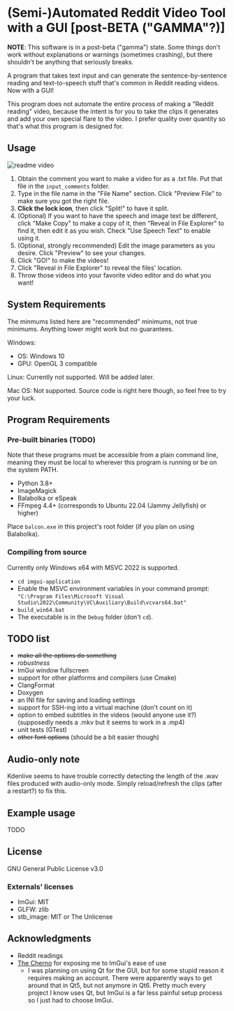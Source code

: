 # (Semi-)Automated Reddit Video Tool with a GUI [post-BETA ("GAMMA"?)]

**NOTE**: This software is in a post-beta ("gamma") state. Some things don't work without explanations or warnings (sometimes crashing), but there shouldn't be anything that seriously breaks.

A program that takes text input and can generate the sentence-by-sentence reading and text-to-speech stuff that's common in Reddit reading videos. Now with a GUI!

This program does not automate the entire process of making a "Reddit reading" video, because the intent is for you to take the clips it generates and add your own special flare to the video. I prefer quality over quantity so that's what this program is designed for.

## Usage

![readme video](readme-video-alpha.gif)

1. Obtain the comment you want to make a video for as a .txt file. Put that file in the `input_comments` folder.
1. Type in the file name in the "File Name" section. Click "Preview File" to make sure you got the right file.
1. **Click the lock icon**, then click "Split!" to have it split.
1. (Optional) If you want to have the speech and image text be different, click "Make Copy" to make a copy of it, then "Reveal in File Explorer" to find it, then edit it as you wish. Check "Use Speech Text" to enable using it.
1. (Optional, strongly recommended) Edit the image parameters as you desire. Click "Preview" to see your changes.
1. Click "GO!" to make the videos!
1. Click "Reveal in File Explorer" to reveal the files' location.
1. Throw those videos into your favorite video editor and do what you want!

## System Requirements

The minmums listed here are "recommended" minimums, not true minimums. Anything lower might work but no guarantees.

Windows:

* OS: Windows 10
* GPU: OpenGL 3 compatible

Linux: Currently not supported. Will be added later.

Mac OS: Not supported. Source code is right here though, so feel free to try your luck.

## Program Requirements

### Pre-built binaries (TODO)

Note that these programs must be accessible from a plain command line, meaning they must be local to wherever this program is running or be on the system PATH.

* Python 3.8+
* ImageMagick
* Balabolka or eSpeak
* FFmpeg 4.4+ (corresponds to Ubuntu 22.04 (Jammy Jellyfish) or higher)

Place `balcon.exe` in this project's root folder (if you plan on using Balabolka).

### Compiling from source

Currently only Windows x64 with MSVC 2022 is supported.

* `cd imgui-application`
* Enable the MSVC environment variables in your command prompt: `"C:\Program Files\Microsoft Visual Studio\2022\Community\VC\Auxiliary\Build\vcvars64.bat"`
* `build_win64.bat`
* The executable is in the `Debug` folder (don't `cd`).

## TODO list

* ~~make all the options do something~~
* *robustness*
* ImGui window fullscreen
* support for other platforms and compilers (use Cmake)
* ClangFormat
* Doxygen
* an INI file for saving and loading settings
* support for SSH-ing into a virtual machine (don't count on it)
* option to embed subtitles in the videos (would anyone use it?) (supposedly needs a .mkv but it seems to work in a .mp4)
* unit tests (GTest)
* ~~other font options~~ (should be a bit easier though)

## Audio-only note

Kdenlive seems to have trouble correctly detecting the length of the .wav files produced with audio-only mode. Simply reload/refresh the clips (after a restart?) to fix this.

## Example usage

TODO

## License

GNU General Public License v3.0

### Externals' licenses

* ImGui: MIT
* GLFW: zlib
* stb_image: MIT or The Unlicense

## Acknowledgments

* Reddit readings
* [The Cherno](https://www.youtube.com/@TheCherno/videos) for exposing me to ImGui's ease of use
    * I was planning on using Qt for the GUI, but for some stupid reason it requires making an account. There were apparently ways to get around that in Qt5, but not anymore in Qt6. Pretty much every project I know uses Qt, but ImGui is a far less painful setup process so I just had to choose ImGui.
